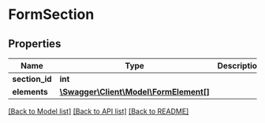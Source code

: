 # FormSection

## Properties
Name | Type | Description | Notes
------------ | ------------- | ------------- | -------------
**section_id** | **int** |  | 
**elements** | [**\Swagger\Client\Model\FormElement[]**](FormElement.md) |  | [optional] 

[[Back to Model list]](../README.md#documentation-for-models) [[Back to API list]](../README.md#documentation-for-api-endpoints) [[Back to README]](../README.md)



